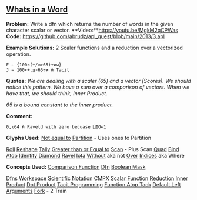## [Whats in a Word](https://problems.tryapl.org/psets/2013.html?goto=P3_What_Is_In_a_Word)

**Problem:** Write a dfn which returns the number of words in the given character scalar or vector.
**Video:**https://youtu.be/MgkM2qCPWas 
**Code:** https://github.com/abrudz/apl_quest/blob/main/2013/3.apl

**Example Solutions:**
2 Scaler functions and a reduction over a vectorized operation. 
```APL
F ← {100×(+/⍵≥65)÷≢⍵}
J ← 100×+.≥∘65÷≢ ⍝ Tacit
```

**Quotes:**
*We are dealing with a scaler (65) and a vector (Scores). We should notice this pattern. We have a sum over a comparison of vectors. When we have that, we should think, Inner Product.*

*65 is a bound constant to the inner product.* 

**Comment:** 
```APL
0,⍳64 ⍝ Raveld with zero becuase ⎕IO←1
```

**Glyphs Used:**
[Not equal to](https://aplwiki.com/wiki/Not_Equal_to)
[Partition](https://aplwiki.com/wiki/Partition) - Uses ones to Partition




[Roll](https://aplwiki.com/wiki/Roll)
[Reshape](https://aplwiki.com/wiki/Reshape)
[Tally](https://aplwiki.com/wiki/Tally)
[Greater than or Equal to](https://aplwiki.com/wiki/Greater_than_or_Equal_to)
[Scan](https://aplwiki.com/wiki/Scan) - Plus Scan
[Quad](https://aplwiki.com/wiki/Quad_name)
[Bind](https://aplwiki.com/wiki/Bind)
[Atop](https://aplwiki.com/wiki/Atop_(operator))
[Identity](https://aplwiki.com/wiki/Identity)
[Diamond](https://aplwiki.com/wiki/Statement_Separator)
[Ravel](https://aplwiki.com/wiki/Ravel)
[Iota](https://aplwiki.com/wiki/Index_Generator)
[Without](https://aplwiki.com/wiki/Without) aka not
[Over](https://aplwiki.com/wiki/Over)
[Indices](https://aplwiki.com/wiki/Indices) aka Where

**Concepts Used:**
[Comparison Function](https://aplwiki.com/wiki/Comparison_function)
[Dfn](https://aplwiki.com/wiki/Dfn)
[Boolean Mask](https://aplwiki.com/wiki/Boolean)



[Dfns Workspace](https://aplwiki.com/wiki/Dfns_workspace)
[Scientific Notation](https://mastering.dyalog.com/Data-and-Variables.html#data-and-variables-representation-of-numbers)
[CMPX](http://dfns.dyalog.com/n_cmpx.htm)
[Scalar Function](https://aplwiki.com/wiki/Scalar_function)
[Reduction](https://aplwiki.com/wiki/Reduce)
[Inner Product](https://aplwiki.com/wiki/Inner_Product)
[Dot Product](https://en.wikipedia.org/wiki/Dot_product)
[Tacit Programming](https://aplwiki.com/wiki/Tacit_programming)
[Function Atop Tack](https://mastering.dyalog.com/Tacit-Programming.html?highlight=atop#function-atop-tack)
[Default Left Arguments](https://aplwiki.com/wiki/Dfn#Default_left_arguments)
[Fork](https://aplwiki.com/wiki/Train#2-trains) - 2 Train







